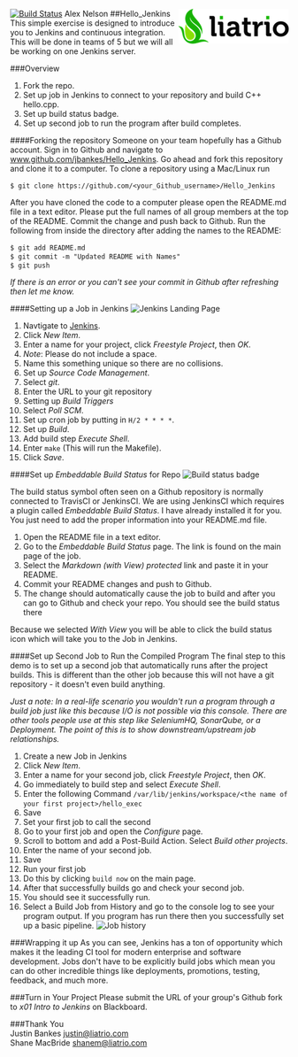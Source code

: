 [![Build Status](http://localhost:8090/job/HelloJenkins/badge/icon)](http://localhost:8090/job/HelloJenkins/)
Alex Nelson
##Hello_Jenkins <img align="right" src="img/liatrio.png">
This simple exercise is designed to introduce you to Jenkins and continuous
integration. This will be done in teams of 5 but we will all be working on one
Jenkins server.


###Overview
1. Fork the repo.
2. Set up job in Jenkins to connect to your repository and build C++ hello.cpp.
3. Set up build status badge.
4. Set up second job to run the program after build completes.

####Forking the repository
Someone on your team hopefully has a Github account. Sign in to Github and navigate to www.github.com/jbankes/Hello_Jenkins. Go ahead and fork this repository and clone it to a computer.
To clone a repository using a Mac/Linux run
```
$ git clone https://github.com/<your_Github_username>/Hello_Jenkins
```

After you have cloned the code to a computer please open the README.md file in
a text editor. Please put the full names of all group members at the top of
the README. Commit the change and push back to Github. Run the following from
inside the directory after adding the names to the README:
```
$ git add README.md
$ git commit -m "Updated README with Names"
$ git push
```
_If there is an error or you can't see your commit in Github after refreshing
then let me know._

####Setting up a Job in Jenkins
![Jenkins Landing Page](/img/jenkins_landing.png)

1. Navtigate to [Jenkins](jenkins.chico.liatr.io).
2. Click _New Item_.
3. Enter a name for your project, click _Freestyle Project_, then _OK_.
  1. _Note_: Please do not include a space. 
  2. Name this something unique so there are no collisions. 
4. Set up _Source Code Management_.
  1. Select _git_.
  2. Enter the URL to your git repository
5. Setting up _Build Triggers_
  1. Select _Poll SCM_.
  2. Set up cron job by putting in `H/2 * * * *`.
6. Set up _Build_.
  1. Add build step _Execute Shell_.
  2. Enter `make` (This will run the Makefile).
7. Click _Save_.

####Set up _Embeddable Build Status_ for Repo
![Build status badge](/img/jenkins_badge.png)

The build status symbol often seen on a Github repository is normally connected
to TravisCI or JenkinsCI. We are using JenkinsCI which requires a plugin called
_Embeddable Build Status_. I have already installed it for you. You just need to
add the proper information into your README.md file.


1. Open the README file in a text editor.
2. Go to the _Embeddable Build Status_ page. The link is found on the main page of the job.
3. Select the _Markdown (with View) protected_ link and paste it in your README.
4. Commit your README changes and push to Github.
5. The change should automatically cause the job to build and after you can go to Github and check your repo. You should see the build status there

Because we selected _With View_ you will be able to click the build status icon which will take you to the Job in Jenkins.

####Set up Second Job to Run the Compiled Program
The final step to this demo is to set up a second job that automatically runs
after the project builds. This is different than the other job because this will
not have a git repository - it doesn't even build anything.

_Just a note: In a real-life scenario you wouldn't run a program through a
build job just like this because I/O is not possible via this console. There
are other tools people use at this step like SeleniumHQ, SonarQube, or a
Deployment. The point of this is to show downstream/upstream job relationships._

1. Create a new Job in Jenkins
  1. Click _New Item_.
  2. Enter a name for your second job, click _Freestyle Project_, then _OK_.
  3. Go immediately to build step and select _Execute Shell_.
  4. Enter the following Command `/var/lib/jenkins/workspace/<the name of your first project>/hello_exec`
  5. Save
2. Set your first job to call the second
  1. Go to your first job and open the _Configure_ page.
  2. Scroll to bottom and add a Post-Build Action. Select _Build other projects_.
  3. Enter the name of your second job.
  4. Save
3. Run your first job
  1. Do this by clicking `build now` on the main page.
  2. After that successfully builds go and check your second job.
  3. You should see it successfully run.
  4. Select a Build Job from History and go to the console log to see your program output. If you program has run there then you successfully set up a basic pipeline.
![Job history](/img/jenkins_history.png)

###Wrapping it up
As you can see, Jenkins has a ton of opportunity which makes it the leading CI
tool for modern enterprise and software development. Jobs don't have to be
 explicitly build jobs which mean you can do other incredible things like deployments, promotions, testing, feedback, and much more.

###Turn in Your Project
Please submit the URL of your group's Github fork to _x01 Intro to Jenkins_ on
Blackboard.

###Thank You  
Justin Bankes <justin@liatrio.com>  
Shane MacBride <shanem@liatrio.com>
